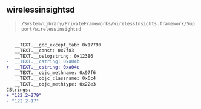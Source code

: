 ## wirelessinsightsd

> `/System/Library/PrivateFrameworks/WirelessInsights.framework/Support/wirelessinsightsd`

```diff

   __TEXT.__gcc_except_tab: 0x17790
   __TEXT.__const: 0x7f83
   __TEXT.__oslogstring: 0x12386
-  __TEXT.__cstring: 0xa04b
+  __TEXT.__cstring: 0xa04c
   __TEXT.__objc_methname: 0x97f6
   __TEXT.__objc_classname: 0x6c4
   __TEXT.__objc_methtype: 0x22e3
CStrings:
+ "122.2~279"
- "122.2~17"

```

